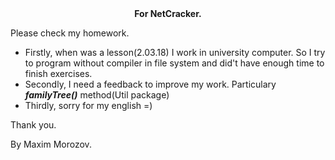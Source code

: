 <center><b>For NetCracker.</b></center>

Please check my homework.
<ul>
<li>Firstly, when was a lesson(2.03.18) I work in university computer. So I try to program without compiler in file system and did't have enough time to finish exercises.</li>
<li>Secondly, I need a feedback to improve my work. Particulary <i><b>familyTree()</b></i> method(Util package)</li>
<li>Thirdly, sorry for my english =)
</ul>

Thank you.

By Maxim Morozov.